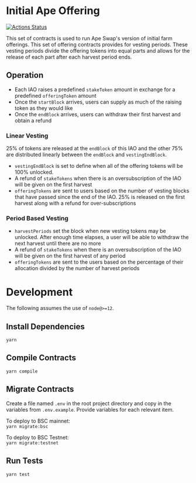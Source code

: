 # Initial Ape Offering

[![Actions Status](https://github.com/ApeSwapFinance/apeswap-iao/workflows/CI/badge.svg)](https://github.com/ApeSwapFinance/apeswap-iao/actions)

This set of contracts is used to run Ape Swap's version of initial farm offerings. This set of offering contracts provides for vesting periods. These vesting periods divide the offering tokens into equal parts and allows for the release of each part after each harvest period ends. 

## Operation
- Each IAO raises a predefined `stakeToken` amount in exchange for a predefined `offeringToken` amount
- Once the `startBlock` arrives, users can supply as much of the raising token as they would like 
- Once the `endBlock` arrives, users can withdraw their first harvest and obtain a refund

### Linear Vesting
25% of tokens are released at the `endBlock` of this IAO and the other 75% are distributed linearly between the `endBlock` and `vestingEndBlock`. 

- `vestingEndBlock` is set to define when all of the offering tokens will be 100% unlocked. 
- A refund of `stakeTokens` when there is an oversubscription of the IAO will be given on the first harvest
- `offeringTokens` are sent to users based on the number of vesting blocks that have passed since the end of the IAO. 25% is released on the first harvest along with a refund for over-subscriptions 
### Period Based Vesting
- `harvestPeriods` set the block when new vesting tokens may be unlocked. After enough time elapses, a user will be able to withdraw the next harvest until there are no more  
- A refund of `stakeTokens` when there is an oversubscription of the IAO will be given on the first harvest of any period
- `offeringTokens` are sent to the users based on the percentage of their allocation divided by the number of harvest periods
  

# Development

The following assumes the use of `node@>=12`.

## Install Dependencies

`yarn`

## Compile Contracts

`yarn compile`

## Migrate Contracts
Create a file named `.env` in the root project directory and copy in the variables from `.env.example`. Provide variables for each relevant item.  

To deploy to BSC mainnet:   
`yarn migrate:bsc`    
  
To deploy to BSC Testnet:  
`yarn migrate:testnet`  
 
## Run Tests

`yarn test`
